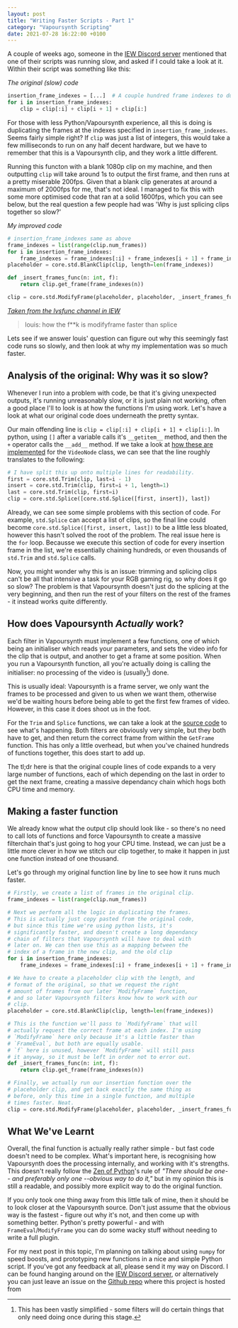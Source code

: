 ```yaml
---
layout: post
title: "Writing Faster Scripts - Part 1"
category: "Vapoursynth Scripting"
date: 2021-07-28 16:22:00 +0100
---
```




A couple of weeks ago, someone in the [IEW Discord server](https://discord.gg/qxTxVJGtst) mentioned that one of their scripts was running slow, and asked if I could take a look at it. Within their script was something like this:

_The original (slow) code_
```python
insertion_frame_indexes = [...]  # A couple hundred frame indexes to duplicate
for i in insertion_frame_indexes:
    clip = clip[:i] + clip[i + 1] + clip[i:]
```

For those with less Python/Vapoursynth experience, all this is doing is duplicating the frames at the indexes specified in `insertion_frame_indexes`. Seems fairly simple right? If `clip` was just a list of integers, this would take a few milliseconds to run on any half decent hardware, but we have to remember that this is a Vapoursynth clip, and they work a little different.

Running this functon with a blank 1080p clip on my machine, and then outputting `clip` will take around 1s to output the first frame, and then runs at a pretty miserable 200fps. Given that a blank clip generates at around a maximum of 2000fps for me, that's not ideal. I managed to fix this with some more optimised code that ran at a solid 1600fps, which you can see below, but the real question a few people had was 'Why is just splicing clips together so slow?'

_My improved code_
```python
# insertion_frame_indexes same as above
frame_indexes = list(range(clip.num_frames))
for i in insertion_frame_indexes:
    frame_indexes = frame_indexes[:i] + frame_indexes[i + 1] + frame_indexes[i:]
placeholder = core.std.BlankClip(clip, length=len(frame_indexes))

def _insert_frames_func(n: int, f):
    return clip.get_frame(frame_indexes(n))

clip = core.std.ModifyFrame(placeholder, placeholder, _insert_frames_func)
```

_[Taken from the lvsfunc channel in IEW](https://discord.com/channels/856381934052704266/856383388889120778/864481652108951553)_
> louis: how the f**k is modifyframe faster than splice

Lets see if we answer louis' question can figure out why this seemingly fast code runs so slowly, and then look at why my implementation was so much faster.

## Analysis of the original: Why was it so slow?

Whenever I run into a problem with code, be that it's giving unexpected outputs, it's running unreasonably slow, or it is just plain not working, often a good place I'll to look is at how the functions I'm using work. Let's have a look at what our original code does underneath the pretty syntax.

Our main offending line is `clip = clip[:i] + clip[i + 1] + clip[i:]`. In python, using `[]` after a variable calls it's `__getitem__` method, and then the `+` operator calls the `__add__` method. If we take a look at [how these are implemented](https://github.com/vapoursynth/vapoursynth/blob/master/src/cython/vapoursynth.pyx#L1570) for the `VideoNode` class, we can see that the line roughly translates to the following:

```python
# I have split this up onto multiple lines for readability.
first = core.std.Trim(clip, last=i - 1)
insert = core.std.Trim(clip, first=i + 1, length=1)
last = core.std.Trim(clip, first=i)
clip = core.std.Splice([core.std.Splice([first, insert]), last])
```

Already, we can see some simple problems with this section of code. For example, `std.Splice` can accept a list of clips, so the final line could become `core.std.Splice([first, insert, last])` to be a little less bloated, however this hasn't solved the root of the problem. The real issue here is the `for` loop. Becausse we execute this section of code for every insertion frame in the list, we're essentially chaining hundreds, or even thousands of `std.Trim` and `std.Splice` calls.

Now, you might wonder why this is an issue: trimming and splicing clips can't be all that intensive a task for your RGB gaming rig, so why does it go so slow? The problem is that Vapoursynth doesn't just do the splicing at the very beginning, and then run the rest of your filters on the rest of the frames - it instead works quite differently.

## How does Vapoursynth *Actually* work?

Each filter in Vapoursynth must implement a few functions, one of which being an initialiser which reads your parameters, and sets the video info for the clip that is output, and another to get a frame at some position. When you run a Vapoursynth function, all you're actually doing is calling the initialiser: no processing of the video is (usually[^1]) done.

This is usually ideal: Vapoursynth is a frame server, we only want the frames to be processed and given to us when we want them, otherwise we'd be waiting hours before being able to get the first few frames of video. However, in this case it does shoot us in the foot.

For the `Trim` and `Splice` functions, we can take a look at the [source code](https://github.com/vapoursynth/vapoursynth/blob/master/src/core/reorderfilters.c#L496) to see what's happening. Both filters are obviously very simple, but they both have to get, and then return the correct frame from within the `GetFrame` function. This has only a little overhead, but when you've chained hundreds of functions together, this does start to add up.

The tl;dr here is that the original couple lines of code expands to a very large number of functions, each of which depending on the last in order to get the next frame, creating a massive dependancy chain which hogs both CPU time and memory.

[^1]: This has been vastly simplified - some filters will do certain things that only need doing once during this stage.

## Making a faster function

We already know what the output clip should look like - so there's no need to call lots of functions and force Vapoursynth to create a massive filterchain that's just going to hog your CPU time. Instead, we can just be a little more clever in how we stitch our clip together, to make it happen in just one function instead of one thousand.

Let's go through my original function line by line to see how it runs much faster.

```python
# Firstly, we create a list of frames in the original clip.
frame_indexes = list(range(clip.num_frames))

# Next we perform all the logic in duplicating the frames.
# This is actually just copy pasted from the original code,
# but since this time we're using python lists, it's
# significantly faster, and doesn't create a long dependancy
# chain of filters that Vapoursynth will have to deal with
# later on. We can then use this as a mapping between the
# index of a frame in the new clip, and the old clip
for i in insertion_frame_indexes:
    frame_indexes = frame_indexes[:i] + frame_indexes[i + 1] + frame_indexes[i:]

# We have to create a placeholder clip with the length, and
# format of the original, so that we request the right
# amount of frames from our later `ModifyFrame` function,
# and so later Vapoursynth filters know how to work with our
# clip.
placeholder = core.std.BlankClip(clip, length=len(frame_indexes))

# This is the function we'll pass to `ModifyFrame` that will
# actually request the correct frame at each index. I'm using
# `ModifyFrame` here only because it's a little faster than
# `FrameEval`, but both are equally usable.
# `f` here is unused, however `ModifyFrame` will still pass
# it anyway, so it must be left in order not to error out.
def _insert_frames_func(n: int, f):
    return clip.get_frame(frame_indexes(n))

# Finally, we actually run our insertion function over the
# placeholder clip, and get back exactly the same thing as
# before, only this time in a single function, and multiple
# times faster. Neat.
clip = core.std.ModifyFrame(placeholder, placeholder, _insert_frames_func)
```

## What We've Learnt

Overall, the final function is actually really rather simple - but fast code doesn't need to be complex. What's important here, is recognising how Vapoursynth does the processing internally, and working with it's strengths. This doesn't really follow the [Zen of Python](https://www.python.org/dev/peps/pep-0020/)'s rule of _"There should be one-- and preferably only one --obvious way to do it,"_ but in my opinion this is still a readable, and possibly more explicit way to do the original function.

If you only took one thing away from this little talk of mine, then it should be to look closer at the Vapoursynth source. Don't just assume that the obvious way is the fastest - figure out why it's not, and then come up with something better. Python's pretty powerful - and with `FrameEval`/`ModifyFrame` you can do some wacky stuff without needing to write a full plugin.

For my next post in this topic, I'm planning on talking about using `numpy` for speed boosts, and prototyping new functions in a nice and simple Python script. If you've got any feedback at all, please send it my way on Discord. I can be found hanging around on the [IEW Discord server](https://discord.gg/qxTxVJGtst), or alternatively you can just leave an issue on the [Github repo]() where this project is hosted from
